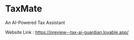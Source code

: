 # TaxMate
An AI-Powered Tax Assistant

Website Link :   https://preview--tax-ai-guardian.lovable.app/
